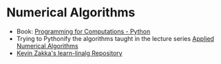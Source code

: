 # Numerical Algorithms

* Book: [Programming for Computations - Python](https://hplgit.github.io/prog4comp/)
* Trying to Pythonify the algorithms taught in the lecture series [Applied Numerical Algorithms](https://www.youtube.com/playlist?list=PLQ3UicqQtfNv_Io_NT1b0Nzr9YDqpK3Lb)
* [Kevin Zakka's learn-linalg Repository](https://github.com/kevinzakka/learn-linalg)